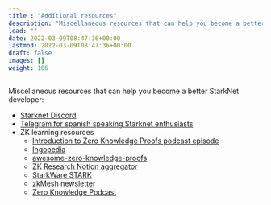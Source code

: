 ```yaml
---
title : "Additional resources"
description: "Miscellaneous resources that can help you become a better StarkNet developer"
lead: ""
date: 2022-03-09T08:47:36+00:00
lastmod: 2022-03-09T08:47:36+00:00
draft: false
images: []
weight: 106
---
```


Miscellaneous resources that can help you become a better StarkNet developer:

- [Starknet Discord](https://discord.gg/7vbHfZKJ4m)
- [Telegram for spanish speaking Starknet enthusiasts](https://t.me/starknet_es)
- ZK learning resources
  - [Introduction to Zero Knowledge Proofs podcast episode](https://overcast.fm/+LQLzpuMDQ)
  - [Ingopedia](https://github.com/ingonyama-zk/ingopedia)
  - [awesome-zero-knowledge-proofs](https://github.com/matter-labs/awesome-zero-knowledge-proofs)
  - [ZK Research Notion aggregator](https://0xst.notion.site/ZK-Research-94ba836c3b2a4e2491a871364ee5b13b)
  - [StarkWare STARK](https://starkware.co/stark/)
  - [zkMesh newsletter](https://zkmesh.substack.com/)
  - [Zero Knowledge Podcast](https://zeroknowledge.fm/)
